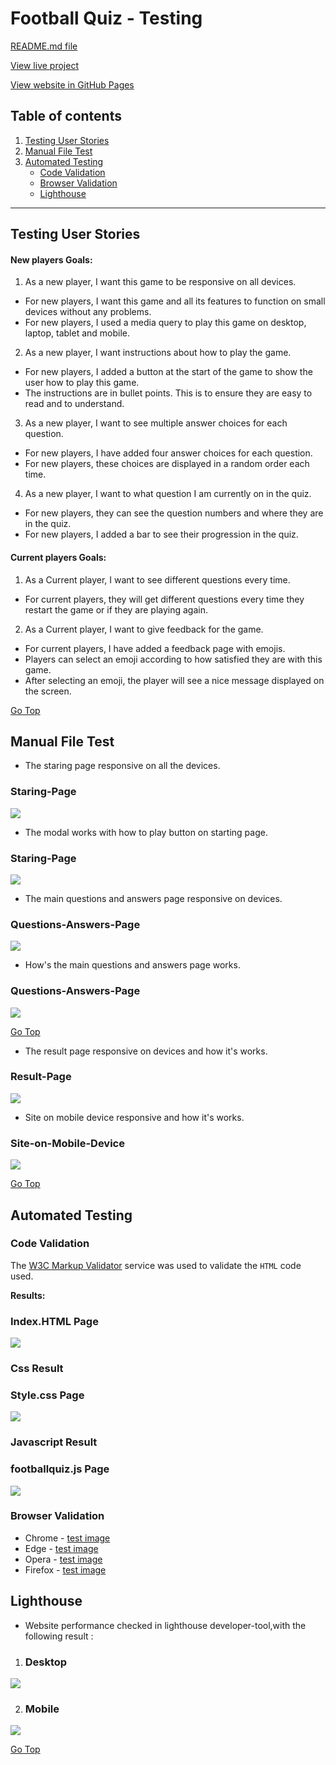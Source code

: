 # Football Quiz - Testing 

[README.md file](/README.md)

[View live project](https://preetbhullar90.github.io/html-css-repository/)

[View website in GitHub Pages](https://github.com/preetbhullar90/project-2-with-javascript)

## Table of contents
1. [Testing User Stories](#Testing-User-Stories)
2. [Manual File Test](#Manual-File-Test)
3. [Automated Testing](#Automated-Testing) 
     - [Code Validation](#Code-Validation)
     - [Browser Validation](#Browser-Validation)
     - [Lighthouse](#Lighthouse)


***
## Testing User Stories
#### New players Goals:
1. As a new player, I want this game to be responsive on all devices.
* For new players, I want this game and all its features to function on small devices without any problems.
* For new players, I used a media query to play this game on desktop, laptop, tablet and mobile.

2. As a new player, I want instructions about how to play the game.
* For new players, I added a button at the start of the game to show the user how to play this game.
* The instructions are in bullet points. This is to ensure they are easy to read and to understand.

3. As a new player, I want to see multiple answer choices for each question.
* For new players, I have added four answer choices for each question.
* For new players, these choices are displayed in a random order each time. 

4.	As a new player, I want to what question I am currently on in the quiz.
* For new players, they can see the question numbers and where they are in the quiz.
* For new players, I added a bar to see their progression in the quiz.

#### Current players Goals:
1. As a Current player, I want to see different questions every time.
* For current players, they will get different questions every time they restart the game or if they are playing again.

2. As a Current player, I want to give feedback for the game.
* For current players, I have added a feedback page with emojis.
* Players can select an emoji according to how satisfied they are with this game.
* After selecting an emoji, the player will see a nice message displayed on the screen.

[Go Top](#Table-of-contents)

## Manual File Test

* The staring page responsive on all the devices.
### Staring-Page
![](/assets/test-file/image-1.gif)

* The modal works with how to play button on starting page.
### Staring-Page
![](/assets/test-file/image-2.gif)

* The main questions and answers  page responsive on devices.
### Questions-Answers-Page
![](/assets/test-file/image-3.gif)

* How's the main questions and answers page works.
### Questions-Answers-Page
![](/assets/test-file/image-4.gif)

[Go Top](#Table-of-contents)

* The result page responsive on devices and how it's works.
### Result-Page
![](/assets/test-file/image-5.gif)

* Site on mobile device responsive and how it's works.
### Site-on-Mobile-Device
![](/assets/test-file/image-6.gif)

[Go Top](#Table-of-contents)

## Automated Testing

### Code Validation
The [W3C Markup Validator](https://validator.w3.org/) service was used to validate the `HTML` code used.

**Results:**

### **Index.HTML Page**
![](/assets/test-file/index-html.PNG)

### **Css Result**

### **Style.css Page**
![](/assets/test-file/style-css.PNG)

### **Javascript Result**

### **footballquiz.js Page**
![](/assets/test-file/javascript-jshint.PNG)


### Browser Validation
- Chrome - [test image](/assets/test-file/browser-testing/chrome.PNG)
- Edge - [test image](/assets/test-file/browser-testing/edge.PNG)
- Opera - [test image](/assets/test-file/browser-testing/opera.PNG)
- Firefox - [test image](/assets/test-file/browser-testing/firefox.PNG)



## Lighthouse

* Website performance checked in lighthouse developer-tool,with the following result :

1. ### Desktop 
![](/assets/test-file/desktop-lighthouse.PNG)


2. ### Mobile

![](/assets/test-file/mobile-lighthouse.PNG)

[Go Top](#Table-of-contents)

